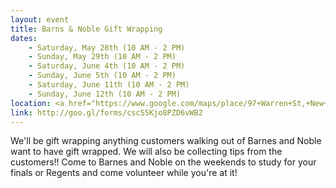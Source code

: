 ```yaml
---
layout: event
title: Barns & Noble Gift Wrapping
dates:
    - Saturday, May 28th (10 AM - 2 PM)
    - Sunday, May 29th (10 AM - 2 PM)
    - Saturday, June 4th (10 AM - 2 PM)
    - Sunday, June 5th (10 AM - 2 PM)
    - Saturday, June 11th (10 AM - 2 PM)
    - Sunday, June 12th (10 AM - 2 PM)
location: <a href="https://www.google.com/maps/place/97+Warren+St,+New+York,+NY+10007/@40.7156001,-74.011751,17z/data=!3m1!4b1!4m5!3m4!1s0x89c25a1ea498c2ab:0x34439ac532dcd6c!8m2!3d40.7156001!4d-74.011751">Barnes & Noble near Stuyvesant</a>
link: http://goo.gl/forms/cscS5Kjo8PZD6vWB2
---
```

We'll be gift wrapping anything customers walking out of Barnes and Noble want to have gift wrapped. We will also be collecting tips from the customers!! Come to Barnes and Noble on the weekends to study for your finals or Regents and come volunteer while you're at it!